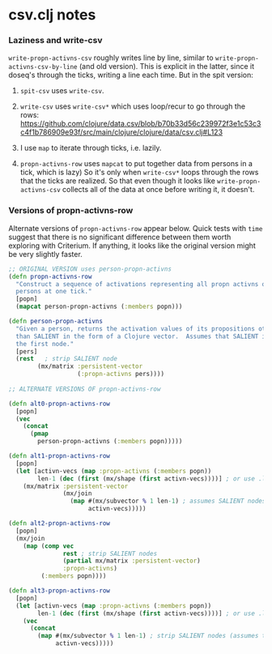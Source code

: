 csv.clj notes
=======

### Laziness and write-csv

`write-propn-activns-csv` roughly writes line by line, similar to
`write-propn-activns-csv-by-line` (and old version).  This is explicit
in the latter, since it doseq's through the ticks, writing a line each
time.  But in the spit version:

1. `spit-csv` uses `write-csv`.

2. `write-csv` uses `write-csv*` which uses loop/recur to go through the rows:
https://github.com/clojure/data.csv/blob/b70b33d56c239972f3e1c53c3c4f1b786909e93f/src/main/clojure/clojure/data/csv.clj#L123

3. I use `map` to iterate through ticks, i.e. lazily.

4.  `propn-activns-row` uses `mapcat` to put together data from persons
in a tick, which is lazy) So it's only when `write-csv*` loops through
the rows that the ticks are realized.  So that even though it looks like
`write-propn-activns-csv` collects all of the data at once before
writing it, it doesn't.


### Versions of propn-activns-row

Alternate versions of `propn-activns-row` appear below.  Quick tests
with `time` suggest that there is no significant difference between them
worth exploring with Criterium.  If anything, it looks like the original
version might be very slightly faster.

````clojure
;; ORIGINAL VERSION uses person-propn-activns
(defn propn-activns-row
  "Construct a sequence of activations representing all propn activns of all 
  persons at one tick."
  [popn]
  (mapcat person-propn-activns (:members popn)))

(defn person-propn-activns
  "Given a person, returns the activation values of its propositions other
  than SALIENT in the form of a Clojure vector.  Assumes that SALIENT is
  the first node."
  [pers]
  (rest   ; strip SALIENT node
        (mx/matrix :persistent-vector 
                   (:propn-activns pers))))
 
;; ALTERNATE VERSIONS OF propn-activns-row

(defn alt0-propn-activns-row
  [popn]
  (vec
    (concat 
      (pmap
        person-propn-activns (:members popn)))))

(defn alt1-propn-activns-row
  [popn]
  (let [activn-vecs (map :propn-activns (:members popn))
        len-1 (dec (first (mx/shape (first activn-vecs))))] ; or use .length.  we can assume all vecs same length.
    (mx/matrix :persistent-vector
               (mx/join 
                 (map #(mx/subvector % 1 len-1) ; assumes SALIENT nodes are index 0
                      activn-vecs))))) 

(defn alt2-propn-activns-row
  [popn]
  (mx/join 
    (map (comp vec
               rest ; strip SALIENT nodes
               (partial mx/matrix :persistent-vector) 
               :propn-activns)
         (:members popn))))

(defn alt3-propn-activns-row
  [popn]
  (let [activn-vecs (map :propn-activns (:members popn))
        len-1 (dec (first (mx/shape (first activn-vecs))))] ; or use .length.  we can assume all vecs same length.
    (vec
      (concat
        (map #(mx/subvector % 1 len-1) ; strip SALIENT nodes (assumes they have index 0)
             activn-vecs)))))
````
